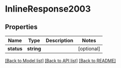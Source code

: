 # InlineResponse2003

## Properties
Name | Type | Description | Notes
------------ | ------------- | ------------- | -------------
**status** | **string** |  | [optional] 

[[Back to Model list]](../README.md#documentation-for-models) [[Back to API list]](../README.md#documentation-for-api-endpoints) [[Back to README]](../README.md)


